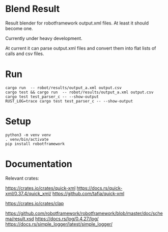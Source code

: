 # Blend Result

Result blender for robotframework output.xml files.
At least it should become one.

Currently under heavy development.

At current it can parse output.xml files and convert them into flat lists of
calls and csv files.

# Run

    cargo run  -- robot/results/output_a.xml output.csv
    cargo test && cargo run  -- robot/results/output_a.xml output.csv
    cargo test test_parser_c -- --show-output
    RUST_LOG=trace cargo test test_parser_c -- --show-output

# Setup

    python3 -m venv venv
    . venv/bin/activate
    pip install robotframework

# Documentation

Relevant crates:

https://crates.io/crates/quick-xml
https://docs.rs/quick-xml/0.37.4/quick_xml/
https://github.com/tafia/quick-xml

https://crates.io/crates/clap


https://github.com/robotframework/robotframework/blob/master/doc/schema/result.xsd
https://docs.rs/log/0.4.27/log/
https://docs.rs/simple_logger/latest/simple_logger/

